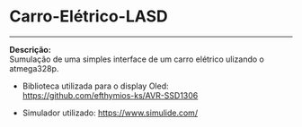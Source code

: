 # Carro-Elétrico-LASD

---

**Descrição:**  
 Sumulação de uma simples interface de um carro elétrico ulizando o atmega328p.
 
 + Biblioteca utilizada para o display Oled:	
 https://github.com/efthymios-ks/AVR-SSD1306
 
 + Simulador utilizado:	
 https://www.simulide.com/
